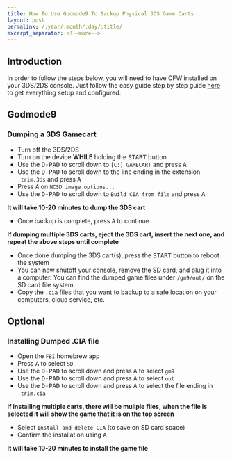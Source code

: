 ```yaml
---
title: How To Use Godmode9 To Backup Physical 3DS Game Carts
layout: post
permalink: /:year/:month/:day/:title/
excerpt_separator: <!--more-->
---
```


## Introduction
In order to follow the steps below, you will need to have CFW installed on your 3DS/2DS console. Just follow the easy guide step by step guide [here](https://3ds.hacks.guide/) to get everything setup and configured.

<!--more-->

## Godmode9
### Dumping a 3DS Gamecart
- Turn off the 3DS/2DS
- Turn on the device **WHILE** holding the <kbd>START</kbd> button
- Use the <kbd>D-PAD</kbd> to scroll down to `[C:] GAMECART` and press <kbd>A</kbd>
- Use the <kbd>D-PAD</kbd> to scroll down to the line ending in the extension `.trim.3ds` and press <kbd>A</kbd>
- Press <kbd>A</kbd> on `NCSD image options...`
- Use the <kbd>D-PAD</kbd> to scroll down to `Build CIA from file` and press <kbd>A</kbd>

**It will take 10-20 minutes to dump the 3DS cart**

- Once backup is complete, press <kbd>A</kbd> to continue

**If dumping multiple 3DS carts, eject the 3DS cart, insert the next one, and repeat the above steps until complete**

- Once done dumping the 3DS cart(s), press the <kbd>START</kbd> button to reboot the system
- You can now shutoff your console, remove the SD card, and plug it into a computer. You can find the dumped game files under `/gm9/out/` on the SD card file system. 
- Copy the `.cia` files that you want to backup to a safe location on your computers, cloud service, etc.


## Optional
### Installing Dumped .CIA file
- Open the `FBI` homebrew app
- Press <kbd>A</kbd> to select `SD`
- Use the <kbd>D-PAD</kbd> to scroll down and press <kbd>A</kbd> to select `gm9`
- Use the <kbd>D-PAD</kbd> to scroll down and press <kbd>A</kbd> to select `out`
- Use the <kbd>D-PAD</kbd> to scroll down and press <kbd>A</kbd> to select the file ending in `.trim.cia` 

**If installing multiple carts, there will be muliple files, when the file is selected it will show the game that it is on the top screen**

- Select `Install and delete CIA` (to save on SD card space)
- Confirm the installation using <kbd>A</kbd>

**It will take 10-20 minutes to install the game file**
